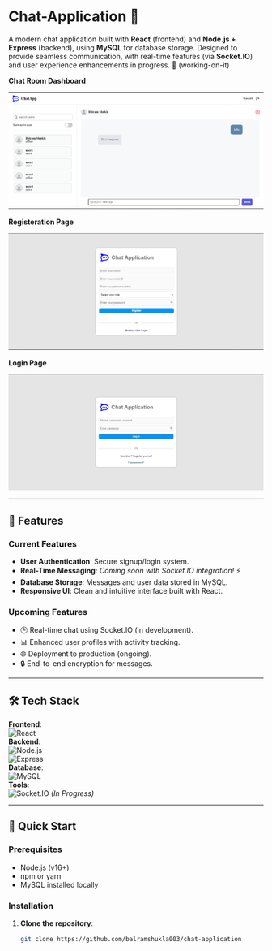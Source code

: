 # Chat-Application 💬

A modern chat application built with **React** (frontend) and **Node.js + Express** (backend), using **MySQL** for database storage. Designed to provide seamless communication, with real-time features (via **Socket.IO**) and user experience enhancements in progress. 🚀
(working-on-it)


**Chat Room Dashboard**

![Demo Preview](./screenshots/Screenshot%202025-03-08%20220348.png) 



**Registeration Page**

![Demo Preview](./screenshots/Screenshot%202025-03-08%20220425.png) 



**Login Page**

![Demo Preview](./screenshots/Screenshot%202025-03-08%20220406.png) 

---

## 🌟 Features

### **Current Features**
- **User Authentication**: Secure signup/login system.
- **Real-Time Messaging**: *Coming soon with Socket.IO integration!* ⚡
- **Database Storage**: Messages and user data stored in MySQL.
- **Responsive UI**: Clean and intuitive interface built with React.

### **Upcoming Features**
- 🕒 Real-time chat using Socket.IO (in development).
- 📊 Enhanced user profiles with activity tracking.
- 🌐 Deployment to production (ongoing).
- 🔒 End-to-end encryption for messages.

---

## 🛠️ Tech Stack

**Frontend**:  
![React](https://img.shields.io/badge/React-61DAFB?logo=react&logoColor=white)  
**Backend**:  
![Node.js](https://img.shields.io/badge/Node.js-339933?logo=node.js&logoColor=white)  
![Express](https://img.shields.io/badge/Express-000000?logo=express&logoColor=white)  
**Database**:  
![MySQL](https://img.shields.io/badge/MySQL-4479A1?logo=mysql&logoColor=white)  
**Tools**:  
![Socket.IO](https://img.shields.io/badge/Socket.IO-010101?logo=socket.io&logoColor=white) *(In Progress)*

---

## 🚀 Quick Start

### **Prerequisites**
- Node.js (v16+)
- npm or yarn
- MySQL installed locally

### **Installation**

1. **Clone the repository**:
   ```bash
   git clone https://github.com/balramshukla003/chat-application